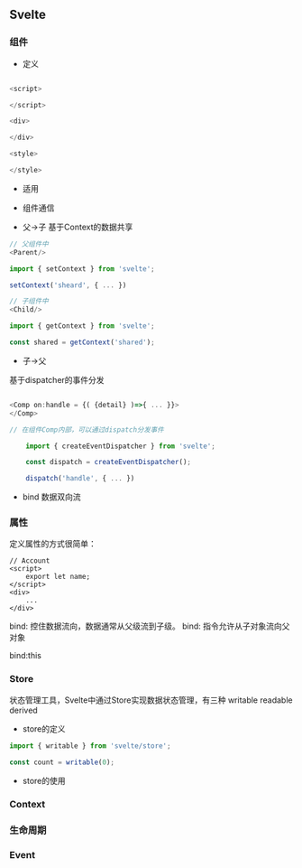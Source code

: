 ## Svelte

### 组件

+ 定义
```js

<script>

</script>

<div>

</div>

<style>

</style>
```

+ 适用


+ 组件通信

 - 父->子
基于Context的数据共享
```js
// 父组件中
<Parent/>

import { setContext } from 'svelte';

setContext('sheard', { ... })

// 子组件中
<Child/>

import { getContext } from 'svelte';

const shared = getContext('shared');

```

 - 子->父

基于dispatcher的事件分发
```js

<Comp on:handle = {( {detail} )=>{ ... }}>
</Comp>

// 在组件Comp内部，可以通过dispatch分发事件

	import { createEventDispatcher } from 'svelte';

	const dispatch = createEventDispatcher();

    dispatch('handle', { ... })

```

 - bind
数据双向流

### 属性

定义属性的方式很简单：
```svelte
// Account
<script>
    export let name;
</script>
<div>
    ...
</div>
```

bind:<prop>
控住数据流向，数据通常从父级流到子级。 bind: 指令允许从子对象流向父对象

bind:this

### Store

状态管理工具，Svelte中通过Store实现数据状态管理，有三种
writable
readable
derived

+ store的定义

```js
import { writable } from 'svelte/store';

const count = writable(0);
```

+ store的使用


### Context


### 生命周期


### Event

